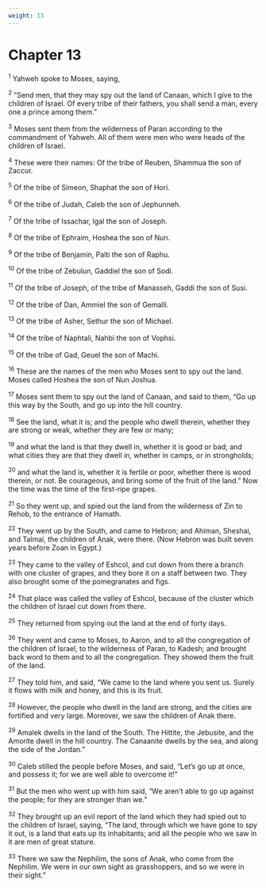 ```yaml
---
weight: 13
---
```


# Chapter 13

<sup>1</sup> Yahweh spoke to Moses, saying, 

<sup>2</sup> “Send men, that they may spy out the land of Canaan, which I give to the children of Israel. Of every tribe of their fathers, you shall send a man, every one a prince among them.” 

<sup>3</sup> Moses sent them from the wilderness of Paran according to the commandment of Yahweh. All of them were men who were heads of the children of Israel. 

<sup>4</sup> These were their names: Of the tribe of Reuben, Shammua the son of Zaccur. 

<sup>5</sup> Of the tribe of Simeon, Shaphat the son of Hori. 

<sup>6</sup> Of the tribe of Judah, Caleb the son of Jephunneh. 

<sup>7</sup> Of the tribe of Issachar, Igal the son of Joseph. 

<sup>8</sup> Of the tribe of Ephraim, Hoshea the son of Nun. 

<sup>9</sup> Of the tribe of Benjamin, Palti the son of Raphu. 

<sup>10</sup> Of the tribe of Zebulun, Gaddiel the son of Sodi. 

<sup>11</sup> Of the tribe of Joseph, of the tribe of Manasseh, Gaddi the son of Susi. 

<sup>12</sup> Of the tribe of Dan, Ammiel the son of Gemalli. 

<sup>13</sup> Of the tribe of Asher, Sethur the son of Michael. 

<sup>14</sup> Of the tribe of Naphtali, Nahbi the son of Vophsi. 

<sup>15</sup> Of the tribe of Gad, Geuel the son of Machi. 

<sup>16</sup> These are the names of the men who Moses sent to spy out the land. Moses called Hoshea the son of Nun Joshua. 

<sup>17</sup> Moses sent them to spy out the land of Canaan, and said to them, “Go up this way by the South, and go up into the hill country. 

<sup>18</sup> See the land, what it is; and the people who dwell therein, whether they are strong or weak, whether they are few or many; 

<sup>19</sup> and what the land is that they dwell in, whether it is good or bad; and what cities they are that they dwell in, whether in camps, or in strongholds; 

<sup>20</sup> and what the land is, whether it is fertile or poor, whether there is wood therein, or not. Be courageous, and bring some of the fruit of the land.” Now the time was the time of the first-ripe grapes. 

<sup>21</sup> So they went up, and spied out the land from the wilderness of Zin to Rehob, to the entrance of Hamath. 

<sup>22</sup> They went up by the South, and came to Hebron; and Ahiman, Sheshai, and Talmai, the children of Anak, were there. (Now Hebron was built seven years before Zoan in Egypt.) 

<sup>23</sup> They came to the valley of Eshcol, and cut down from there a branch with one cluster of grapes, and they bore it on a staff between two. They also brought some of the pomegranates and figs. 

<sup>24</sup> That place was called the valley of Eshcol, because of the cluster which the children of Israel cut down from there. 

<sup>25</sup> They returned from spying out the land at the end of forty days. 

<sup>26</sup> They went and came to Moses, to Aaron, and to all the congregation of the children of Israel, to the wilderness of Paran, to Kadesh; and brought back word to them and to all the congregation. They showed them the fruit of the land. 

<sup>27</sup> They told him, and said, “We came to the land where you sent us. Surely it flows with milk and honey, and this is its fruit. 

<sup>28</sup> However, the people who dwell in the land are strong, and the cities are fortified and very large. Moreover, we saw the children of Anak there. 

<sup>29</sup> Amalek dwells in the land of the South. The Hittite, the Jebusite, and the Amorite dwell in the hill country. The Canaanite dwells by the sea, and along the side of the Jordan.” 

<sup>30</sup> Caleb stilled the people before Moses, and said, “Let’s go up at once, and possess it; for we are well able to overcome it!” 

<sup>31</sup> But the men who went up with him said, “We aren’t able to go up against the people; for they are stronger than we.” 

<sup>32</sup> They brought up an evil report of the land which they had spied out to the children of Israel, saying, “The land, through which we have gone to spy it out, is a land that eats up its inhabitants; and all the people who we saw in it are men of great stature. 

<sup>33</sup> There we saw the Nephilim, the sons of Anak, who come from the Nephilim. We were in our own sight as grasshoppers, and so we were in their sight.” 


